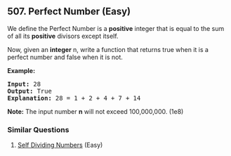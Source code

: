 ## 507. Perfect Number (Easy)

<p>We define the Perfect Number is a <b>positive</b> integer that is equal to the sum of all its <b>positive</b> divisors except itself. 
</p>
Now, given an <b>integer</b> n, write a function that returns true when it is a perfect number and false when it is not.
</p>

<p><b>Example:</b><br />
<pre>
<b>Input:</b> 28
<b>Output:</b> True
<b>Explanation:</b> 28 = 1 + 2 + 4 + 7 + 14
</pre>
</p>

<p><b>Note:</b>
The input number <b>n</b> will not exceed 100,000,000. (1e8)
</p>

### Similar Questions
  1. [Self Dividing Numbers](https://github.com/openset/leetcode/tree/master/solution/self-dividing-numbers) (Easy)
